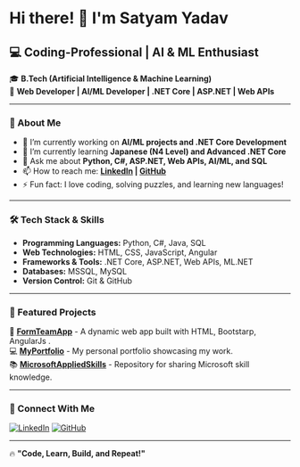# Hi there! 👋 I'm Satyam Yadav

## 💻 Coding-Professional | AI & ML Enthusiast

🎓 **B.Tech (Artificial Intelligence & Machine Learning)**  
💼 **Web Developer | AI/ML Developer | .NET Core | ASP.NET | Web APIs**

---

### 🚀 About Me
- 🔭 I’m currently working on **AI/ML projects and .NET Core Development**
- 🌱 I’m currently learning **Japanese (N4 Level) and Advanced .NET Core**
- 💬 Ask me about **Python, C#, ASP.NET, Web APIs, AI/ML, and SQL**
- 📫 How to reach me: **[LinkedIn](https://www.linkedin.com/in/satyam-yadav-382090280/) | [GitHub](https://github.com/Coding-Professional)**
- ⚡ Fun fact: I love coding, solving puzzles, and learning new languages!

---

### 🛠️ Tech Stack & Skills
- **Programming Languages:** Python, C#, Java, SQL
- **Web Technologies:** HTML, CSS, JavaScript, Angular
- **Frameworks & Tools:** .NET Core, ASP.NET, Web APIs, ML.NET
- **Databases:** MSSQL, MySQL
- **Version Control:** Git & GitHub

---

### 📌 Featured Projects
🚀 [**FormTeamApp**](https://github.com/Coding-Professional/FormTeamApp) - A dynamic web app built with HTML, Bootstarp, AngularJs .  
💻 [**MyPortfolio**](https://github.com/Coding-Professional/myPortfolio) - My personal portfolio showcasing my work.  
📚 [**MicrosoftAppliedSkills**](https://github.com/Coding-Professional/MicrosoftAppliedSkills) - Repository for sharing Microsoft skill knowledge.

---

### 📢 Connect With Me
[![LinkedIn](https://img.shields.io/badge/LinkedIn-Connect-blue?style=for-the-badge&logo=linkedin)](https://www.linkedin.com/in/satyam-yadav-382090280/)
[![GitHub](https://img.shields.io/badge/GitHub-Follow-lightgrey?style=for-the-badge&logo=github)](https://github.com/Coding-Professional)

---

🔥 **"Code, Learn, Build, and Repeat!"**
